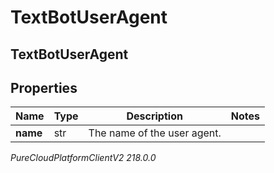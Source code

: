 # TextBotUserAgent

## TextBotUserAgent

## Properties

|Name | Type | Description | Notes|
|------------ | ------------- | ------------- | -------------|
| **name** | str | The name of the user agent. | |



_PureCloudPlatformClientV2 218.0.0_
